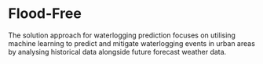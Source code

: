 # Flood-Free
The solution approach for waterlogging prediction focuses on utilising machine learning to predict and mitigate waterlogging events in urban areas by analysing historical data alongside future forecast weather data.
